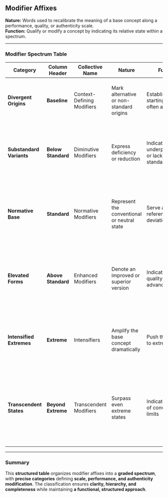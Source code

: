 ## **Modifier Affixes**  
**Nature:** Words used to recalibrate the meaning of a base concept along a performance, quality, or authenticity scale.  
**Function:** Qualify or modify a concept by indicating its relative state within a spectrum.

---

### **Modifier Spectrum Table**

| **Category**               | **Column Header**    | **Collective Name**            | **Nature**                                   | **Function**                                     | **Modifiers** |
|---------------------------|---------------------|------------------------------|---------------------------------------------|-------------------------------------------------|--------------|
| **Divergent Origins**     | **Baseline**        | Context-Defining Modifiers   | Mark alternative or non-standard origins   | Establish a unique starting point, often atypical | Sub, Alt, Pseudo, Proto, Infra, Pre, Post, Mini, Micro, Nano, Retro, Neo |
| **Substandard Variants**  | **Below Standard**  | Diminutive Modifiers        | Express deficiency or reduction            | Indicate underperformance or lack of full standard qualities | Under, Quasi, Lesser, Semi, Minor, Partial, Weak, Downgraded, Inferior, Deficient, Outdated, Unrefined |
| **Normative Base**        | **Standard**        | Normative Modifiers         | Represent the conventional or neutral state | Serve as the reference point for deviations     | Normal, Base, Regular, Core, Default, Standard, Solid, Moderate, Expected, Balanced, Conventional, Stable |
| **Elevated Forms**        | **Above Standard**  | Enhanced Modifiers          | Denote an improved or superior version     | Indicate a higher-quality or more advanced state | Super, Meta, Prime, Plus, Major, Advanced, Augmented, Enhanced, Superior, Optimized, Evolved, Upgraded |
| **Intensified Extremes**  | **Extreme**         | Intensifiers                | Amplify the base concept dramatically      | Push the concept to extreme levels             | Hyper, Hype, Max, Over, Peak, Intense, Excessive, Exponential, Overclocked, Overpowered, Radical, Pioneering |
| **Transcendent States**   | **Beyond Extreme**  | Transcendent Modifiers      | Surpass even extreme states                | Indicate defiance of conventional limits       | Ultra, Trans, Absolute, Omni, Ultimate, Infinite, Beyond, Unbounded, Limitless, Singularity, God-tier, Paradigm-shifting |

---

### **Summary**  
This **structured table** organizes modifier affixes into a **graded spectrum**, with **precise categories** defining **scale, performance, and authenticity modification**. The classification ensures **clarity, hierarchy, and completeness** while maintaining **a functional, structured approach**.